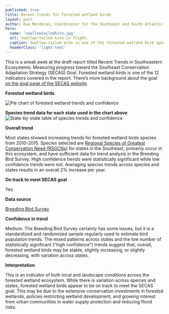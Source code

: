 ```yaml
---
published: true
title: Recent trends for forested wetland birds
layout: post
author: Rua Mordecai, Coordinator for the Southeast and South Atlantic Blueprints
hero:
  name: 'swallowtailedkite.jpg'
  alt: Swallow-tailed kite in flight.
  caption: Swallow-tailed kite is one of the forested wetland bird species included in the goal report. Photo by Andy Morffew/Flickr, CC BY 2.0.
  headerClass: 'light-text'
---
```

This is a sneak peek at the draft report titled Recent Trends in Southeastern Ecosystems: Measuring progress toward the Southeast Conservation Adaptation Strategy (SECAS) Goal. Forested wetland birds is one of the 12 indicators covered in the report. There’s more background about the goal [on the goal page of the SECAS website](http://secassoutheast.org/our-goal).<!--more-->

**Forested wetland birds**

![Pie chart of forested wetland trends and confidence]({{site.baseurl}}/images/forestedWetlandBirds_recentTrend-768x344.png)

**Species trend data for each state used in the chart above**
![State-by-state table of species trends and confidence]({{site.baseurl}}/images/forestedWetlandBirds_recentTrend2-768x552.png)

**Overall trend**

Most states showed increasing trends for forested wetland birds species from 2010-2015. Species selected are [Regional Species of Greatest Conservation Need (RSGCNs)](http://secassoutheast.org/2019/09/30/Priorities-for-Conservation-in-Southeastern-States.html) for states in the Southeast, primarily occur in this ecosystem, and have sufficient data for trend analysis in the Breeding Bird Survey. High confidence trends were statistically significant while low confidence trends were not. Averaging species trends across species and states results in an overall 2% increase per year.

**On track to meet SECAS goal**

Yes

**Data source**

[Breeding Bird Survey](https://www.mbr-pwrc.usgs.gov/bbs/trend/tf15.shtml)

**Confidence in trend**

Medium. The Breeding Bird Survey certainly has some issues, but it is a standardized and randomized sample regularly used to estimate bird population trends. The mixed patterns across states and the low number of statistically significant (“high confidence”) trends suggest that, overall, forested wetland birds may be stable, slightly increasing, or slightly decreasing, with variation across states.

**Interpretation**

This is an indicator of both local and landscape conditions across the forested wetland ecosystem. While there is variation across species and states, forested wetland birds appear to be on track to meet the SECAS goal. This may be due to the extensive conservation investments in forested wetlands, policies restricting wetland development, and growing interest from urban communities in water supply protection and reducing flood risks.
